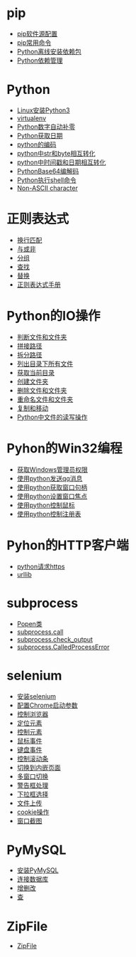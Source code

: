 # pip
- <a href="pip/pip软件源配置.md">pip软件源配置</a>
- <a href="pip/pip常用命令.md">pip常用命令</a>
- <a href="pip/Python离线安装依赖包.md">Python离线安装依赖包</a>
- <a href="pip/Python依赖管理.md">Python依赖管理</a>

# Python
- <a href="Linux安装Python3.md">Linux安装Python3</a>
- <a href="virtualenv.md">virtualenv</a>
- <a href="Python数字自动补零.md">Python数字自动补零</a>
- <a href="Python获取日期.md">Python获取日期</a>
- <a href="python的编码.md">python的编码</a>
- <a href="python中str和byte相互转化.md">python中str和byte相互转化</a>
- <a href="python中时间戳和日期相互转化.md">python中时间戳和日期相互转化</a>
- <a href="PythonBase64编解码.md">PythonBase64编解码</a>
- <a href="Python执行shell命令.md">Python执行shell命令</a>
- <a href="Non-ASCII_character.md">Non-ASCII character</a>
# 正则表达式
- <a href="正则表达式/换行匹配.md">换行匹配</a>
- <a href="正则表达式/与或非.md">与或非</a>
- <a href="正则表达式/分组.md">分组</a>
- <a href="正则表达式/查找.md">查找</a>
- <a href="正则表达式/替换.md">替换</a>
- <a href="正则表达式/正则表达式手册.md">正则表达式手册</a>
# Python的IO操作
- <a href="文件操作/判断文件和文件夹.md">判断文件和文件夹</a>
- <a href="文件操作/拼接路径.md">拼接路径</a>
- <a href="文件操作/拆分路径.md">拆分路径</a>
- <a href="文件操作/列出目录下所有文件.md">列出目录下所有文件</a>
- <a href="文件操作/获取当前目录.md">获取当前目录</a>
- <a href="文件操作/创建文件夹.md">创建文件夹</a>
- <a href="文件操作/删除文件和文件夹.md">删除文件和文件夹</a>
- <a href="文件操作/重命名文件和文件夹.md">重命名文件和文件夹</a>
- <a href="文件操作/复制和移动.md">复制和移动</a>
- <a href="文件操作/Python中文件的读写操作.md">Python中文件的读写操作</a>
# Pyhon的Win32编程
- <a href="PythonWin32/获取Windows管理员权限.md">获取Windows管理员权限</a>
- <a href="PythonWin32/使用python发送qq消息.md">使用python发送qq消息</a>
- <a href="PythonWin32/使用python获取窗口句柄.md">使用python获取窗口句柄</a>
- <a href="PythonWin32/使用python设置窗口焦点.md">使用python设置窗口焦点</a>
- <a href="PythonWin32/使用python控制鼠标.md">使用python控制鼠标</a>
- <a href="PythonWin32/使用python控制注册表.md">使用python控制注册表</a>
# Pyhon的HTTP客户端
- <a href="PythonHTTP/python请求https.md">python请求https</a>
- <a href="PythonHTTP/urllib.md">urllib</a>
# subprocess
- <a href="subprocess/Popen类.md">Popen类</a>
- <a href="subprocess/subprocess.call.md">subprocess.call</a>
- <a href="subprocess/subprocess.check_output.md">subprocess.check_output</a>
- <a href="subprocess/subprocess.CalledProcessError.md">subprocess.CalledProcessError</a>
# selenium
- <a href="selenium/安装selenium.md">安装selenium</a>
- <a href="selenium/配置Chrome启动参数.md">配置Chrome启动参数</a>
- <a href="selenium/控制浏览器.md">控制浏览器</a>
- <a href="selenium/定位元素.md">定位元素</a>
- <a href="selenium/控制元素.md">控制元素</a>
- <a href="selenium/鼠标事件.md">鼠标事件</a>
- <a href="selenium/键盘事件.md">键盘事件</a>
- <a href="selenium/控制滚动条.md">控制滚动条</a>
- <a href="selenium/切换到内嵌页面.md">切换到内嵌页面</a>
- <a href="selenium/多窗口切换.md">多窗口切换</a>
- <a href="selenium/警告框处理.md">警告框处理</a>
- <a href="selenium/下拉框选择.md">下拉框选择</a>
- <a href="selenium/文件上传.md">文件上传</a>
- <a href="selenium/cookie操作.md">cookie操作</a>
- <a href="selenium/窗口截图.md">窗口截图</a>
# PyMySQL
- <a href="PyMySQL/安装PyMySQL.md">安装PyMySQL</a>
- <a href="PyMySQL/连接数据库.md">连接数据库</a>
- <a href="PyMySQL/增删改.md">增删改</a>
- <a href="PyMySQL/查.md">查</a>
# ZipFile
- <a href="ZipFile.md">ZipFile</a>
